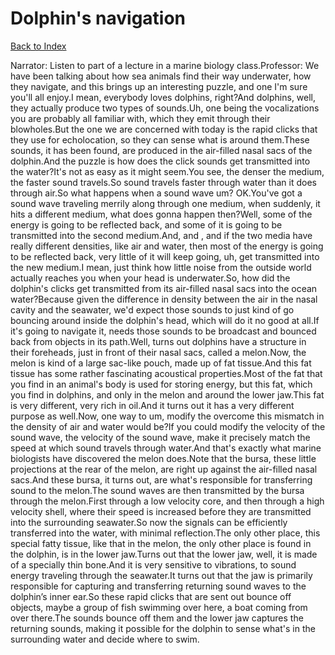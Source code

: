 # Dolphin's navigation
[Back to Index](https://github.com/windows10010/tpoExtractor/blog/master/README.md)

Narrator: Listen to part of a lecture in a marine biology class.Professor: We have been talking about how sea animals find their way underwater, how they navigate, and this brings up an interesting puzzle, and one I'm sure you'll all enjoy.I mean, everybody loves dolphins, right?And dolphins, well, they actually produce two types of sounds.Uh, one being the vocalizations you are probably all familiar with, which they emit through their blowholes.But the one we are concerned with today is the rapid clicks that they use for echolocation, so they can sense what is around them.These sounds, it has been found, are produced in the air-filled nasal sacs of the dolphin.And the puzzle is how does the click sounds get transmitted into the water?It's not as easy as it might seem.You see, the denser the medium, the faster sound travels.So sound travels faster through water than it does through air.So what happens when a sound wave um? OK.You've got a sound wave traveling merrily along through one medium, when suddenly, it hits a different medium, what does gonna happen then?Well, some of the energy is going to be reflected back, and some of it is going to be transmitted into the second medium.And, and , and if the two media have really different densities, like air and water, then most of the energy is going to be reflected back, very little of it will keep going, uh, get transmitted into the new medium.I mean, just think how little noise from the outside world actually reaches you when your head is underwater.So, how did the dolphin's clicks get transmitted from its air-filled nasal sacs into the ocean water?Because given the difference in density between the air in the nasal cavity and the seawater, we'd expect those sounds to just kind of go bouncing around inside the dolphin's head, which will do it no good at all.If it's going to navigate it, needs those sounds to be broadcast and bounced back from objects in its path.Well, turns out dolphins have a structure in their foreheads, just in front of their nasal sacs, called a melon.Now, the melon is kind of a large sac-like pouch, made up of fat tissue.And this fat tissue has some rather fascinating acoustical properties.Most of the fat that you find in an animal's body is used for storing energy, but this fat, which you find in dolphins, and only in the melon and around the lower jaw.This fat is very different, very rich in oil.And it turns out it has a very different purpose as well.Now, one way to um, modify the overcome this mismatch in the density of air and water would be?If you could modify the velocity of the sound wave, the velocity of the sound wave, make it precisely match the speed at which sound travels through water.And that's exactly what marine biologists have discovered the melon does.Note that the bursa, these little projections at the rear of the melon, are right up against the air-filled nasal sacs.And these bursa, it turns out, are what's responsible for transferring sound to the melon.The sound waves are then transmitted by the bursa through the melon.First through a low velocity core, and then through a high velocity shell, where their speed is increased before they are transmitted into the surrounding seawater.So now the signals can be efficiently transferred into the water, with minimal reflection.The only other place, this special fatty tissue, like that in the melon, the only other place is found in the dolphin, is in the lower jaw.Turns out that the lower jaw, well, it is made of a specially thin bone.And it is very sensitive to vibrations, to sound energy traveling through the seawater.It turns out that the jaw is primarily responsible for capturing and transferring returning sound waves to the dolphin’s inner ear.So these rapid clicks that are sent out bounce off objects, maybe a group of fish swimming over here, a boat coming from over there.The sounds bounce off them and the lower jaw captures the returning sounds, making it possible for the dolphin to sense what's in the surrounding water and decide where to swim. 